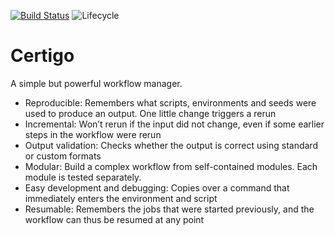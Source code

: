 
<!-- README.md is generated from README.Rmd. Please edit that file -->

[![Build
Status](https://api.travis-ci.org/komparo/certigo.svg)](https://travis-ci.org/komparo/certigo)
![Lifecycle](https://img.shields.io/badge/lifecycle-experimental-orange.svg)

# Certigo

A simple but powerful workflow manager.

  - Reproducible: Remembers what scripts, environments and seeds were
    used to produce an output. One little change triggers a rerun
  - Incremental: Won’t rerun if the input did not change, even if some
    earlier steps in the workflow were rerun
  - Output validation: Checks whether the output is correct using
    standard or custom formats
  - Modular: Build a complex workflow from self-contained modules. Each
    module is tested separately.
  - Easy development and debugging: Copies over a command that
    immediately enters the environment and script
  - Resumable: Remembers the jobs that were started previously, and the
    workflow can thus be resumed at any point
